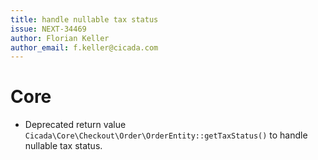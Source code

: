 ```yaml
---
title: handle nullable tax status
issue: NEXT-34469
author: Florian Keller
author_email: f.keller@cicada.com
---
```

# Core
* Deprecated return value `Cicada\Core\Checkout\Order\OrderEntity::getTaxStatus()` to handle nullable tax status.
